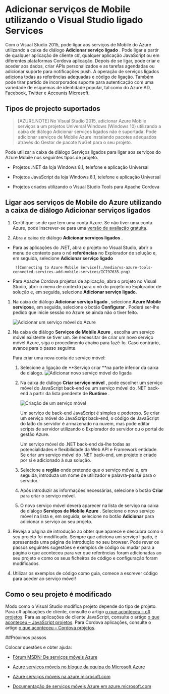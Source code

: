 <properties 
   pageTitle="Adicionar serviços Mobile utilizando serviços ligados no Visual Studio | Microsoft Azure"
   description="Adicionar serviços Mobile utilizando a caixa de diálogo do Visual Studio adicionar serviços ligados"
   services="visual-studio-online"
   documentationCenter="na"
   authors="mlhoop"
   manager="douge"
   editor="" />
<tags 
   ms.service="visual-studio-online"
   ms.devlang="na"
   ms.topic="article"
   ms.tgt_pltfrm="na"
   ms.workload="mobile"
   ms.date="12/16/2015"
   ms.author="mlearned" />

# <a name="adding-mobile-services-by-using-visual-studio-connected-services"></a>Adicionar serviços de Mobile utilizando o Visual Studio ligado Services

Com o Visual Studio 2015, pode ligar aos serviços de Mobile do Azure utilizando a caixa de diálogo **Adicionar serviço ligado** . Pode ligar a partir de qualquer aplicação de cliente c#, qualquer aplicação JavaScript ou em diferentes plataformas Cordova aplicação. Depois de se ligar, pode criar e aceder aos dados, criar APIs personalizados e as tarefas agendadas ou adicionar suporte para notificações push.  A operação de serviços ligados adiciona todas as referências adequadas e código de ligação. Também pode tirar partido de incorporados suporte para autenticação com uma variedade de esquemas de identidade popular, tal como do Azure AD, Facebook, Twitter e Accounts Microsoft.

## <a name="supported-project-types"></a>Tipos de projecto suportados

>[AZURE.NOTE] No Visual Studio 2015, adicionar Azure Mobile serviços a um projetos Universal Windows (Windows 10) utilizando a caixa de diálogo Adicionar serviços ligados não é suportada. Pode adicionar serviços de Mobile Azure instalando pacotes adequados através do Gestor de pacote NuGet para o seu projeto.

Pode utilizar a caixa de diálogo Serviços ligados para ligar aos serviços do Azure Mobile nos seguintes tipos de projeto.

- Projetos .NET da loja Windows 8.1, telefone e aplicação Universal

- Projetos JavaScript da loja Windows 8.1, telefone e aplicação Universal

- Projetos criados utilizando o Visual Studio Tools para Apache Cordova


## <a name="connect-to-azure-mobile-services-using-the-add-connected-services-dialog"></a>Ligar aos serviços de Mobile do Azure utilizando a caixa de diálogo Adicionar serviços ligados

1. Certifique-se de que tem uma conta Azure. Se não tiver uma conta Azure, pode inscrever-se para uma [versão de avaliação gratuita](http://go.microsoft.com/fwlink/?LinkId=518146).

1. Abra a caixa de diálogo **Adicionar serviços ligados** .
 - Para as aplicações do .NET, abra o projeto no Visual Studio, abrir o menu de contexto para o nó **referências** no Explorador de solução e, em seguida, selecione **Adicionar serviço ligado**
 
        ![Connecting to Azure Mobile Service](./media/vs-azure-tools-connected-services-add-mobile-services/IC797635.png)

 - Para Apache Cordova projetos de aplicação, abra o projeto no Visual Studio, abrir o menu de contexto para o nó do projeto no Explorador de solução e, em seguida, selecione **Adicionar serviço ligado**.

1. Na caixa de diálogo **Adicionar serviço ligado** , selecione **Azure Mobile serviços**e, em seguida, selecione o botão **Configurar** . Poderá ser-lhe pedido que inicie sessão no Azure se ainda não o tiver feito.

    ![Adicionar um serviço móvel do Azure](./media/vs-azure-tools-connected-services-add-mobile-services/IC797636.png)

1. Na caixa de diálogo **Serviços de Mobile Azure** , escolha um serviço móvel existente se tiver um. Se necessitar de criar um novo serviço móvel Azure, siga o procedimento abaixo para fazê-lo. Caso contrário, avance para o passo seguinte.

    Para criar uma nova conta de serviço móvel:
    1. Selecione a ligação de **Serviço criar **na parte inferior da caixa de diálogo.
        ![Adicionar novo serviço móvel do ligada](./media/vs-azure-tools-connected-services-add-mobile-services/IC797637.png)




    2. Na caixa de diálogo **Criar serviço móvel** , pode escolher um serviço móvel do JavaScript back-end ou um serviço móvel do .NET back-end a partir da lista pendente de **Runtime** . 
  
        ![Criação de um serviço móvel](./media/vs-azure-tools-connected-services-add-mobile-services/IC797638.png)

        Um serviço de back-end JavaScript é simples e poderoso. Se criar um serviço móvel do JavaScript back-end, o código de JavaScript do lado do servidor é armazenado na nuvem, mas pode editar scripts de servidor utilizando o Explorador do servidor ou o portal de gestão Azure. 

        Um serviço móvel do .NET back-end dá-lhe todas as potencialidades e flexibilidade da Web API e Framework entidade. Se criar um serviço móvel do .NET back-end, um projeto é criado por si e adicionado à sua solução. 

    1. Selecione a **região** onde pretende que o serviço móvel e, em seguida, introduza um nome de utilizador e palavra-passe para o servidor.
 
    1. Após introduzir as informações necessárias, selecione o botão **Criar** para criar o serviço móvel.
    2. O novo serviço móvel deverá aparecer na lista de serviço na caixa de diálogo **Serviços de Mobile Azure** . Selecione o novo serviço móvel na lista e, em seguida, selecione no botão **Adicionar** para adicionar o serviço ao seu projeto.
    

1. Reveja a página de introdução ao obter que aparece e descubra como o seu projeto foi modificado. Sempre que adiciona um serviço ligado, é apresentada uma página de introdução no seu browser. Pode rever os passos seguintes sugestões e exemplos de código ou mudar para a página o que aconteceu para ver que referências foram adicionadas ao seu projeto e como os seus ficheiros de código e configuração foram modificados.

1. Utilizar os exemplos de código como guia, comece a escrever código para aceder ao serviço móvel!

## <a name="how-your-project-is-modified"></a>Como o seu projeto é modificado

Modo como o Visual Studio modifica projeto depende do tipo de projeto. Para c# aplicações de cliente, consulte o artigo [o que aconteceu – c# projetos](http://go.microsoft.com/fwlink/p/?LinkId=513119). Para as aplicações de cliente JavaScript, consulte o artigo [o que aconteceu – JavaScript projetos](http://go.microsoft.com/fwlink/p/?LinkId=513120). Para Cordova aplicações, consulte o artigo [o que aconteceu – Cordova projetos](http://go.microsoft.com/fwlink/p/?LinkId=513116).


##<a name="next-steps"></a>Próximos passos

Colocar questões e obter ajuda: 

 - [Fórum MSDN: De serviços móveis Azure](https://social.msdn.microsoft.com/forums/azure/home?forum=azuremobile)

 - [Azure serviços móveis no blogue da equipa do Microsoft Azure](https://azure.microsoft.com/blog/topics/mobile/)

 - [Azure serviços móveis na azure.microsoft.com](https://azure.microsoft.com/services/mobile-services/)

 - [Documentação de serviços móveis Azure em azure.microsoft.com](https://azure.microsoft.com/documentation/services/mobile-services/)



